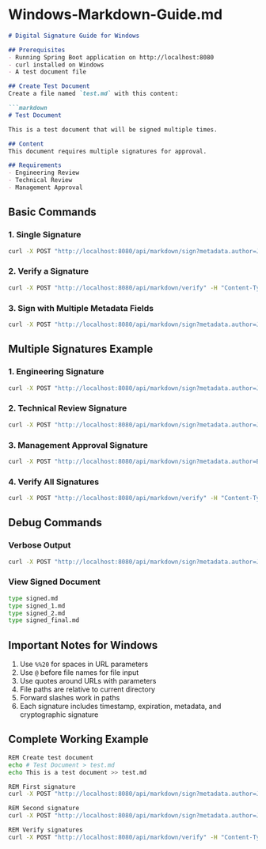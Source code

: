 # Windows-Markdown-Guide.md

```markdown
# Digital Signature Guide for Windows

## Prerequisites
- Running Spring Boot application on http://localhost:8080
- curl installed on Windows
- A test document file

## Create Test Document
Create a file named `test.md` with this content:

```markdown
# Test Document

This is a test document that will be signed multiple times.

## Content
This document requires multiple signatures for approval.

## Requirements
- Engineering Review
- Technical Review
- Management Approval
```

## Basic Commands

### 1. Single Signature
```bash
curl -X POST "http://localhost:8080/api/markdown/sign?metadata.author=John%%20Doe&metadata.department=Engineering" -H "Content-Type: text/markdown" --data-binary "@test.md" -o signed.md
```

### 2. Verify a Signature
```bash
curl -X POST "http://localhost:8080/api/markdown/verify" -H "Content-Type: text/markdown" --data-binary "@signed.md"
```

### 3. Sign with Multiple Metadata Fields
```bash
curl -X POST "http://localhost:8080/api/markdown/sign?metadata.author=John%%20Doe&metadata.department=Engineering&metadata.date=2024-10-28" -H "Content-Type: text/markdown" --data-binary "@test.md" -o signed.md
```

## Multiple Signatures Example

### 1. Engineering Signature
```bash
curl -X POST "http://localhost:8080/api/markdown/sign?metadata.author=John%%20Doe&metadata.role=Engineer&metadata.department=Engineering" -H "Content-Type: text/markdown" --data-binary "@test.md" -o signed_1.md
```

### 2. Technical Review Signature
```bash
curl -X POST "http://localhost:8080/api/markdown/sign?metadata.author=Jane%%20Smith&metadata.role=Reviewer" -H "Content-Type: text/markdown" --data-binary "@signed_1.md" -o signed_2.md
```

### 3. Management Approval Signature
```bash
curl -X POST "http://localhost:8080/api/markdown/sign?metadata.author=Bob%%20Manager&metadata.status=Approved" -H "Content-Type: text/markdown" --data-binary "@signed_2.md" -o signed_final.md
```

### 4. Verify All Signatures
```bash
curl -X POST "http://localhost:8080/api/markdown/verify" -H "Content-Type: text/markdown" --data-binary "@signed_final.md"
```

## Debug Commands

### Verbose Output
```bash
curl -X POST "http://localhost:8080/api/markdown/sign?metadata.author=John%%20Doe&metadata.department=Engineering" -H "Content-Type: text/markdown" --data-binary "@test.md" -v -o signed.md
```

### View Signed Document
```bash
type signed.md
type signed_1.md
type signed_2.md
type signed_final.md
```

## Important Notes for Windows
1. Use `%%20` for spaces in URL parameters
2. Use `@` before file names for file input
3. Use quotes around URLs with parameters
4. File paths are relative to current directory
5. Forward slashes work in paths
6. Each signature includes timestamp, expiration, metadata, and cryptographic signature

## Complete Working Example
```bash
REM Create test document
echo # Test Document > test.md
echo This is a test document >> test.md

REM First signature
curl -X POST "http://localhost:8080/api/markdown/sign?metadata.author=John%%20Doe&metadata.department=Engineering" -H "Content-Type: text/markdown" --data-binary "@test.md" -o signed_1.md

REM Second signature
curl -X POST "http://localhost:8080/api/markdown/sign?metadata.author=Jane%%20Smith&metadata.role=Reviewer" -H "Content-Type: text/markdown" --data-binary "@signed_1.md" -o signed_2.md

REM Verify signatures
curl -X POST "http://localhost:8080/api/markdown/verify" -H "Content-Type: text/markdown" --data-binary "@signed_2.md"
```
```

